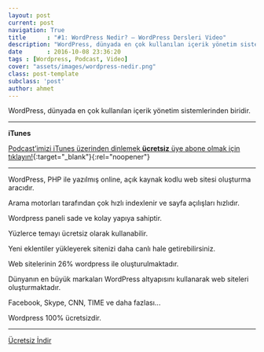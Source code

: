 ```yaml
---
layout: post
current: post
navigation: True
title      : "#1: WordPress Nedir? — WordPress Dersleri Video"
description: "WordPress, dünyada en çok kullanılan içerik yönetim sistemlerinden biridir."
date       : 2016-10-08 23:36:20
tags : [Wordpress, Podcast, Video]
cover: "assets/images/wordpress-nedir.png"
class: post-template
subclass: 'post'
author: ahmet
---
```


WordPress, dünyada en çok kullanılan içerik yönetim sistemlerinden biridir.

* * *

**iTunes**

[Podcast’imizi iTunes üzerinden dinlemek **ücretsiz** üye abone olmak için tıklayın!](https://ahmetcadirci.com.tr/podcast/){:target="_blank"}{:rel="noopener"}

* * *

WordPress, PHP ile yazılmış online, açık kaynak kodlu web sitesi oluşturma aracıdır.

Arama motorları tarafından çok hızlı indexlenir ve sayfa açılışları hızlıdır. 

Wordpress paneli sade ve kolay yapıya sahiptir.

Yüzlerce temayı ücretsiz olarak kullanabilir.

Yeni eklentiler yükleyerek sitenizi daha canlı hale getirebilirsiniz.

Web sitelerinin 26% wordpress ile oluşturulmaktadır. 

Dünyanın en büyük markaları WordPress altyapısını kullanarak web siteleri oluşturmaktadır.

Facebook, Skype, CNN, TIME ve daha fazlası...

Wordpress 100% ücretsizdir.

* * *

<a href="https://dl.dropboxusercontent.com/s/15bdj8ls6zvuny6/000-wordpress-nedir.mp3"><i class="icon icon-download"></i> Ücretsiz İndir</a>

